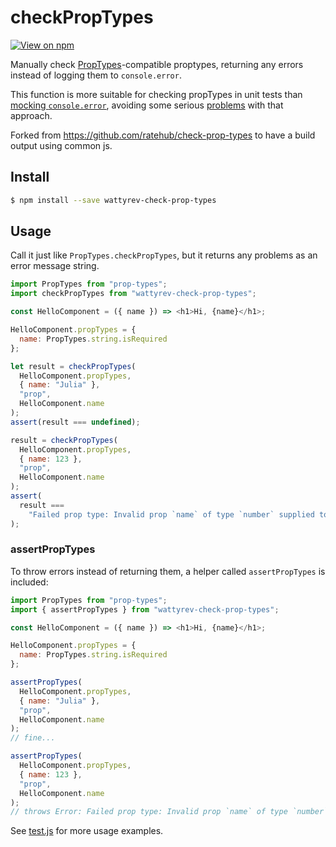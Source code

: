 # checkPropTypes

[![View on npm](https://img.shields.io/npm/v/wattyrev-check-prop-types.svg)](https://www.npmjs.com/package/wattyrev-check-prop-types)

Manually check [PropTypes](https://github.com/facebook/prop-types)-compatible proptypes, returning any errors instead of logging them to `console.error`.

This function is more suitable for checking propTypes in unit tests than [mocking `console.error`](https://stackoverflow.com/q/26124914/1299695), avoiding some serious [problems](https://stackoverflow.com/q/41916992/1299695) with that approach.

Forked from https://github.com/ratehub/check-prop-types to have a build output using common js.

## Install

```bash
$ npm install --save wattyrev-check-prop-types
```

## Usage

Call it just like `PropTypes.checkPropTypes`, but it returns any problems as an error message string.

```js
import PropTypes from "prop-types";
import checkPropTypes from "wattyrev-check-prop-types";

const HelloComponent = ({ name }) => <h1>Hi, {name}</h1>;

HelloComponent.propTypes = {
  name: PropTypes.string.isRequired
};

let result = checkPropTypes(
  HelloComponent.propTypes,
  { name: "Julia" },
  "prop",
  HelloComponent.name
);
assert(result === undefined);

result = checkPropTypes(
  HelloComponent.propTypes,
  { name: 123 },
  "prop",
  HelloComponent.name
);
assert(
  result ===
    "Failed prop type: Invalid prop `name` of type `number` supplied to `HelloComponent`, expected `string`."
);
```

### assertPropTypes

To throw errors instead of returning them, a helper called `assertPropTypes` is included:

```js
import PropTypes from "prop-types";
import { assertPropTypes } from "wattyrev-check-prop-types";

const HelloComponent = ({ name }) => <h1>Hi, {name}</h1>;

HelloComponent.propTypes = {
  name: PropTypes.string.isRequired
};

assertPropTypes(
  HelloComponent.propTypes,
  { name: "Julia" },
  "prop",
  HelloComponent.name
);
// fine...

assertPropTypes(
  HelloComponent.propTypes,
  { name: 123 },
  "prop",
  HelloComponent.name
);
// throws Error: Failed prop type: Invalid prop `name` of type `number` supplied to `HelloComponent`, expected `string`.
```

See [test.js](./test.js) for more usage examples.
